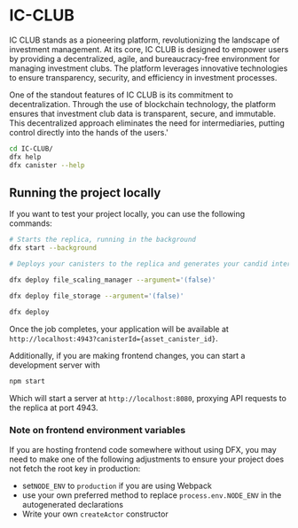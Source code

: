 # IC-CLUB

IC CLUB stands as a pioneering platform, revolutionizing the landscape of investment management. At its core, IC CLUB is designed to empower users by providing a decentralized, agile, and bureaucracy-free environment for managing investment clubs. The platform leverages innovative technologies to ensure transparency, security, and efficiency in investment processes.

One of the standout features of IC CLUB is its commitment to decentralization. Through the use of blockchain technology, the platform ensures that investment club data is transparent, secure, and immutable. This decentralized approach eliminates the need for intermediaries, putting control directly into the hands of the users.'



```bash
cd IC-CLUB/
dfx help
dfx canister --help
```

## Running the project locally

If you want to test your project locally, you can use the following commands:

```bash
# Starts the replica, running in the background
dfx start --background

# Deploys your canisters to the replica and generates your candid interface

dfx deploy file_scaling_manager --argument='(false)'

dfx deploy file_storage --argument='(false)'

dfx deploy
```

Once the job completes, your application will be available at `http://localhost:4943?canisterId={asset_canister_id}`.

Additionally, if you are making frontend changes, you can start a development server with

```bash
npm start
```

Which will start a server at `http://localhost:8080`, proxying API requests to the replica at port 4943.

### Note on frontend environment variables

If you are hosting frontend code somewhere without using DFX, you may need to make one of the following adjustments to ensure your project does not fetch the root key in production:

- set`NODE_ENV` to `production` if you are using Webpack
- use your own preferred method to replace `process.env.NODE_ENV` in the autogenerated declarations
- Write your own `createActor` constructor
